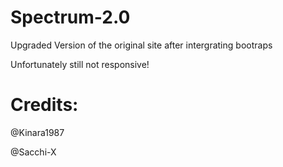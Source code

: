 # Spectrum-2.0

Upgraded Version of the original site after intergrating bootraps

Unfortunately still not responsive!

# Credits:

@Kinara1987

@Sacchi-X
